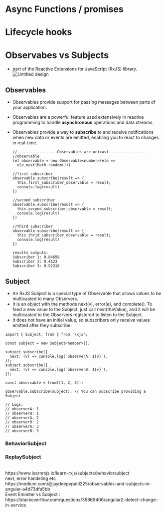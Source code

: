 # Async Functions / promises

# Lifecycle hooks

# Observabes vs Subjects
- part of the Reactive Extensions for JavaScript (RxJS) library.
![Untitled design](https://github.com/user-attachments/assets/064a9e83-0fd2-4938-8cc7-f83e489e6adc)
## Observables
  - Observables provide support for passing messages between parts of your application.
  - Observables are a powerful feature used extensively in reactive programming to handle **asynchronous** operations and data streams.
  - Observables provide a way to **subscribe** to and receive notifications when new data or events are emitted, enabling you to react to changes in real-time.

    ```
    //------------------Observables are unicast-----------------
    //observable
    let observable = new Observable<number>(ele =>
      ele.next(Math.random()))

    //first subscriber
    observable.subscribe(result => {
      this.first_subscriber_observable = result;
      console.log(result)
    })

    //second subscriber
    observable.subscribe(result => {
      this.second_subscriber_observable = result;
      console.log(result)
    })

    //third subscriber
    observable.subscribe(result => {
      this.thrid_subscriber_observable = result;
      console.log(result)
    })

    results outputs:
    Subscriber 1: 0.84659
    Subscriber 2: 0.4123
    Subscriber 3: 0.92318
    ```

## Subject
 - An RxJS Subject is a special type of Observable that allows values to be multicasted to many Observers. 
 - It is an object with the methods next(v), error(e), and complete(). To feed a new value to the Subject, just call next(theValue), and it will be multicasted to the Observers registered to listen to the Subject.
 - It does not have an initial value, so subscribers only receive values emitted after they subscribe.
```
import { Subject, from } from 'rxjs';
 
const subject = new Subject<number>();
 
subject.subscribe({
  next: (v) => console.log(`observerA: ${v}`),
});
subject.subscribe({
  next: (v) => console.log(`observerB: ${v}`),
});
 
const observable = from([1, 2, 3]);
 
observable.subscribe(subject); // You can subscribe providing a Subject
 
// Logs:
// observerA: 1
// observerB: 1
// observerA: 2
// observerB: 2
// observerA: 3
// observerB: 3
```
### BehaviorSubject
### ReplaySubject
 <br>
https://www.learnrxjs.io/learn-rxjs/subjects/behaviorsubject <br>
next, error handeling etc <br>
https://medium.com/@jaydeepvpatil225/observables-and-subjects-in-angular-a4d73dfa5bb <br>
Event Emmiter vs Subject : https://stackoverflow.com/questions/35869406/angular2-detect-change-in-service <br>

